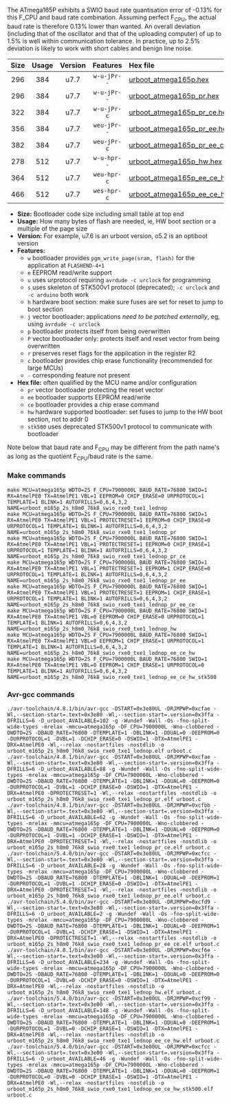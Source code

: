 The ATmega165P exhibits a SWIO baud rate quantisation error of -0.13% for this F_CPU and baud rate combination. Assuming perfect F<sub>CPU</sub>, the actual baud rate is therefore 0.13% lower than wanted. An overall deviation (including that of the oscillator and that of the uploading computer) of up to 1.5% is well within communication tolerance. In practice, up to 2.5% deviation is likely to work with short cables and benign line noise.

|Size|Usage|Version|Features|Hex file|
|:-:|:-:|:-:|:-:|:--|
|296|384|u7.7|`w-u-jPr--`|[urboot_atmega165p.hex](https://raw.githubusercontent.com/stefanrueger/urboot.hex/main/cores/megacore/atmega165p/watchdog_2_s/internal_oscillator/7900000_hz/76800_baud/uart0_rxe0_txe1/lednop/urboot_atmega165p.hex)|
|296|384|u7.7|`w-u-jPr--`|[urboot_atmega165p_pr.hex](https://raw.githubusercontent.com/stefanrueger/urboot.hex/main/cores/megacore/atmega165p/watchdog_2_s/internal_oscillator/7900000_hz/76800_baud/uart0_rxe0_txe1/lednop/urboot_atmega165p_pr.hex)|
|322|384|u7.7|`w-u-jPr-c`|[urboot_atmega165p_pr_ce.hex](https://raw.githubusercontent.com/stefanrueger/urboot.hex/main/cores/megacore/atmega165p/watchdog_2_s/internal_oscillator/7900000_hz/76800_baud/uart0_rxe0_txe1/lednop/urboot_atmega165p_pr_ce.hex)|
|356|384|u7.7|`weu-jPr--`|[urboot_atmega165p_pr_ee.hex](https://raw.githubusercontent.com/stefanrueger/urboot.hex/main/cores/megacore/atmega165p/watchdog_2_s/internal_oscillator/7900000_hz/76800_baud/uart0_rxe0_txe1/lednop/urboot_atmega165p_pr_ee.hex)|
|382|384|u7.7|`weu-jPr-c`|[urboot_atmega165p_pr_ee_ce.hex](https://raw.githubusercontent.com/stefanrueger/urboot.hex/main/cores/megacore/atmega165p/watchdog_2_s/internal_oscillator/7900000_hz/76800_baud/uart0_rxe0_txe1/lednop/urboot_atmega165p_pr_ee_ce.hex)|
|278|512|u7.7|`w-u-hpr--`|[urboot_atmega165p_hw.hex](https://raw.githubusercontent.com/stefanrueger/urboot.hex/main/cores/megacore/atmega165p/watchdog_2_s/internal_oscillator/7900000_hz/76800_baud/uart0_rxe0_txe1/lednop/urboot_atmega165p_hw.hex)|
|364|512|u7.7|`weu-hpr-c`|[urboot_atmega165p_ee_ce_hw.hex](https://raw.githubusercontent.com/stefanrueger/urboot.hex/main/cores/megacore/atmega165p/watchdog_2_s/internal_oscillator/7900000_hz/76800_baud/uart0_rxe0_txe1/lednop/urboot_atmega165p_ee_ce_hw.hex)|
|466|512|u7.7|`wes-hpr-c`|[urboot_atmega165p_ee_ce_hw_stk500.hex](https://raw.githubusercontent.com/stefanrueger/urboot.hex/main/cores/megacore/atmega165p/watchdog_2_s/internal_oscillator/7900000_hz/76800_baud/uart0_rxe0_txe1/lednop/urboot_atmega165p_ee_ce_hw_stk500.hex)|

- **Size:** Bootloader code size including small table at top end
- **Usage:** How many bytes of flash are needed, ie, HW boot section or a multiple of the page size
- **Version:** For example, u7.6 is an urboot version, o5.2 is an optiboot version
- **Features:**
  + `w` bootloader provides `pgm_write_page(sram, flash)` for the application at `FLASHEND-4+1`
  + `e` EEPROM read/write support
  + `u` uses urprotocol requiring `avrdude -c urclock` for programming
  + `s` uses skeleton of STK500v1 protocol (deprecated); `-c urclock` and `-c arduino` both work
  + `h` hardware boot section: make sure fuses are set for reset to jump to boot section
  + `j` vector bootloader: applications *need to be patched externally*, eg, using `avrdude -c urclock`
  + `p` bootloader protects itself from being overwritten
  + `P` vector bootloader only: protects itself and reset vector from being overwritten
  + `r` preserves reset flags for the application in the register R2
  + `c` bootloader provides chip erase functionality (recommended for large MCUs)
  + `-` corresponding feature not present
- **Hex file:** often qualified by the MCU name and/or configuration
  + `pr` vector bootloader protecting the reset vector
  + `ee` bootloader supports EEPROM read/write
  + `ce` bootloader provides a chip erase command
  + `hw` hardware supported bootloader: set fuses to jump to the HW boot section, not to addr 0
  + `stk500` uses deprecated STK500v1 protocol to communicate with bootloader


Note below that baud rate and F<sub>CPU</sub> may be different from the path name's as long as the quotient F<sub>CPU</sub>/baud rate is the same.

### Make commands
```
make MCU=atmega165p WDTO=2S F_CPU=7900000L BAUD_RATE=76800 SWIO=1 RX=AtmelPE0 TX=AtmelPE1 VBL=1 EEPROM=0 CHIP_ERASE=0 URPROTOCOL=1 TEMPLATE=1 BLINK=1 AUTOFRILLS=0,6,4,3,2 NAME=urboot_m165p_2s_h8m0_76k8_swio_rxe0_txe1_lednop
make MCU=atmega165p WDTO=2S F_CPU=7900000L BAUD_RATE=76800 SWIO=1 RX=AtmelPE0 TX=AtmelPE1 VBL=1 PROTECTRESET=1 EEPROM=0 CHIP_ERASE=0 URPROTOCOL=1 TEMPLATE=1 BLINK=1 AUTOFRILLS=0,6,4,3,2 NAME=urboot_m165p_2s_h8m0_76k8_swio_rxe0_txe1_lednop_pr
make MCU=atmega165p WDTO=2S F_CPU=7900000L BAUD_RATE=76800 SWIO=1 RX=AtmelPE0 TX=AtmelPE1 VBL=1 PROTECTRESET=1 EEPROM=0 CHIP_ERASE=1 URPROTOCOL=1 TEMPLATE=1 BLINK=1 AUTOFRILLS=0,6,4,3,2 NAME=urboot_m165p_2s_h8m0_76k8_swio_rxe0_txe1_lednop_pr_ce
make MCU=atmega165p WDTO=2S F_CPU=7900000L BAUD_RATE=76800 SWIO=1 RX=AtmelPE0 TX=AtmelPE1 VBL=1 PROTECTRESET=1 EEPROM=1 CHIP_ERASE=0 URPROTOCOL=1 TEMPLATE=1 BLINK=1 AUTOFRILLS=0,6,4,3,2 NAME=urboot_m165p_2s_h8m0_76k8_swio_rxe0_txe1_lednop_pr_ee
make MCU=atmega165p WDTO=2S F_CPU=7900000L BAUD_RATE=76800 SWIO=1 RX=AtmelPE0 TX=AtmelPE1 VBL=1 PROTECTRESET=1 EEPROM=1 CHIP_ERASE=1 URPROTOCOL=1 TEMPLATE=1 BLINK=1 AUTOFRILLS=0,6,4,3,2 NAME=urboot_m165p_2s_h8m0_76k8_swio_rxe0_txe1_lednop_pr_ee_ce
make MCU=atmega165p WDTO=2S F_CPU=7900000L BAUD_RATE=76800 SWIO=1 RX=AtmelPE0 TX=AtmelPE1 VBL=0 EEPROM=0 CHIP_ERASE=0 URPROTOCOL=1 TEMPLATE=1 BLINK=1 AUTOFRILLS=0,6,4,3,2 NAME=urboot_m165p_2s_h8m0_76k8_swio_rxe0_txe1_lednop_hw
make MCU=atmega165p WDTO=2S F_CPU=7900000L BAUD_RATE=76800 SWIO=1 RX=AtmelPE0 TX=AtmelPE1 VBL=0 EEPROM=1 CHIP_ERASE=1 URPROTOCOL=1 TEMPLATE=1 BLINK=1 AUTOFRILLS=0,6,4,3,2 NAME=urboot_m165p_2s_h8m0_76k8_swio_rxe0_txe1_lednop_ee_ce_hw
make MCU=atmega165p WDTO=2S F_CPU=7900000L BAUD_RATE=76800 SWIO=1 RX=AtmelPE0 TX=AtmelPE1 VBL=0 EEPROM=1 CHIP_ERASE=1 URPROTOCOL=0 TEMPLATE=1 BLINK=1 AUTOFRILLS=0,6,4,3,2 NAME=urboot_m165p_2s_h8m0_76k8_swio_rxe0_txe1_lednop_ee_ce_hw_stk500
```

### Avr-gcc commands
```
./avr-toolchain/4.8.1/bin/avr-gcc -DSTART=0x3e80UL -DRJMPWP=0xcfae -Wl,--section-start=.text=0x3e80 -Wl,--section-start=.version=0x3ffa -DFRILLS=6 -D_urboot_AVAILABLE=102 -g -Wundef -Wall -Os -fno-split-wide-types -mrelax -mmcu=atmega165p -DF_CPU=7900000L -Wno-clobbered -DWDTO=2S -DBAUD_RATE=76800 -DTEMPLATE=1 -DBLINK=1 -DDUAL=0 -DEEPROM=0 -DURPROTOCOL=1 -DVBL=1 -DCHIP_ERASE=0 -DSWIO=1 -DTX=AtmelPE1 -DRX=AtmelPE0 -Wl,--relax -nostartfiles -nostdlib -o urboot_m165p_2s_h8m0_76k8_swio_rxe0_txe1_lednop.elf urboot.c
./avr-toolchain/4.8.1/bin/avr-gcc -DSTART=0x3e80UL -DRJMPWP=0xcfae -Wl,--section-start=.text=0x3e80 -Wl,--section-start=.version=0x3ffa -DFRILLS=6 -D_urboot_AVAILABLE=88 -g -Wundef -Wall -Os -fno-split-wide-types -mrelax -mmcu=atmega165p -DF_CPU=7900000L -Wno-clobbered -DWDTO=2S -DBAUD_RATE=76800 -DTEMPLATE=1 -DBLINK=1 -DDUAL=0 -DEEPROM=0 -DURPROTOCOL=1 -DVBL=1 -DCHIP_ERASE=0 -DSWIO=1 -DTX=AtmelPE1 -DRX=AtmelPE0 -DPROTECTRESET=1 -Wl,--relax -nostartfiles -nostdlib -o urboot_m165p_2s_h8m0_76k8_swio_rxe0_txe1_lednop_pr.elf urboot.c
./avr-toolchain/4.8.1/bin/avr-gcc -DSTART=0x3e80UL -DRJMPWP=0xcfbb -Wl,--section-start=.text=0x3e80 -Wl,--section-start=.version=0x3ffa -DFRILLS=6 -D_urboot_AVAILABLE=62 -g -Wundef -Wall -Os -fno-split-wide-types -mrelax -mmcu=atmega165p -DF_CPU=7900000L -Wno-clobbered -DWDTO=2S -DBAUD_RATE=76800 -DTEMPLATE=1 -DBLINK=1 -DDUAL=0 -DEEPROM=0 -DURPROTOCOL=1 -DVBL=1 -DCHIP_ERASE=1 -DSWIO=1 -DTX=AtmelPE1 -DRX=AtmelPE0 -DPROTECTRESET=1 -Wl,--relax -nostartfiles -nostdlib -o urboot_m165p_2s_h8m0_76k8_swio_rxe0_txe1_lednop_pr_ce.elf urboot.c
./avr-toolchain/5.4.0/bin/avr-gcc -DSTART=0x3e80UL -DRJMPWP=0xcfcc -Wl,--section-start=.text=0x3e80 -Wl,--section-start=.version=0x3ffa -DFRILLS=6 -D_urboot_AVAILABLE=28 -g -Wundef -Wall -Os -fno-split-wide-types -mrelax -mmcu=atmega165p -DF_CPU=7900000L -Wno-clobbered -DWDTO=2S -DBAUD_RATE=76800 -DTEMPLATE=1 -DBLINK=1 -DDUAL=0 -DEEPROM=1 -DURPROTOCOL=1 -DVBL=1 -DCHIP_ERASE=0 -DSWIO=1 -DTX=AtmelPE1 -DRX=AtmelPE0 -DPROTECTRESET=1 -Wl,--relax -nostartfiles -nostdlib -o urboot_m165p_2s_h8m0_76k8_swio_rxe0_txe1_lednop_pr_ee.elf urboot.c
./avr-toolchain/5.4.0/bin/avr-gcc -DSTART=0x3e80UL -DRJMPWP=0xcfd9 -Wl,--section-start=.text=0x3e80 -Wl,--section-start=.version=0x3ffa -DFRILLS=6 -D_urboot_AVAILABLE=2 -g -Wundef -Wall -Os -fno-split-wide-types -mrelax -mmcu=atmega165p -DF_CPU=7900000L -Wno-clobbered -DWDTO=2S -DBAUD_RATE=76800 -DTEMPLATE=1 -DBLINK=1 -DDUAL=0 -DEEPROM=1 -DURPROTOCOL=1 -DVBL=1 -DCHIP_ERASE=1 -DSWIO=1 -DTX=AtmelPE1 -DRX=AtmelPE0 -DPROTECTRESET=1 -Wl,--relax -nostartfiles -nostdlib -o urboot_m165p_2s_h8m0_76k8_swio_rxe0_txe1_lednop_pr_ee_ce.elf urboot.c
./avr-toolchain/4.8.1/bin/avr-gcc -DSTART=0x3e00UL -DRJMPWP=0xcf6e -Wl,--section-start=.text=0x3e00 -Wl,--section-start=.version=0x3ffa -DFRILLS=6 -D_urboot_AVAILABLE=234 -g -Wundef -Wall -Os -fno-split-wide-types -mrelax -mmcu=atmega165p -DF_CPU=7900000L -Wno-clobbered -DWDTO=2S -DBAUD_RATE=76800 -DTEMPLATE=1 -DBLINK=1 -DDUAL=0 -DEEPROM=0 -DURPROTOCOL=1 -DVBL=0 -DCHIP_ERASE=0 -DSWIO=1 -DTX=AtmelPE1 -DRX=AtmelPE0 -Wl,--relax -nostartfiles -nostdlib -o urboot_m165p_2s_h8m0_76k8_swio_rxe0_txe1_lednop_hw.elf urboot.c
./avr-toolchain/5.4.0/bin/avr-gcc -DSTART=0x3e00UL -DRJMPWP=0xcf99 -Wl,--section-start=.text=0x3e00 -Wl,--section-start=.version=0x3ffa -DFRILLS=6 -D_urboot_AVAILABLE=148 -g -Wundef -Wall -Os -fno-split-wide-types -mrelax -mmcu=atmega165p -DF_CPU=7900000L -Wno-clobbered -DWDTO=2S -DBAUD_RATE=76800 -DTEMPLATE=1 -DBLINK=1 -DDUAL=0 -DEEPROM=1 -DURPROTOCOL=1 -DVBL=0 -DCHIP_ERASE=1 -DSWIO=1 -DTX=AtmelPE1 -DRX=AtmelPE0 -Wl,--relax -nostartfiles -nostdlib -o urboot_m165p_2s_h8m0_76k8_swio_rxe0_txe1_lednop_ee_ce_hw.elf urboot.c
./avr-toolchain/5.4.0/bin/avr-gcc -DSTART=0x3e00UL -DRJMPWP=0xcfcc -Wl,--section-start=.text=0x3e00 -Wl,--section-start=.version=0x3ffa -DFRILLS=6 -D_urboot_AVAILABLE=46 -g -Wundef -Wall -Os -fno-split-wide-types -mrelax -mmcu=atmega165p -DF_CPU=7900000L -Wno-clobbered -DWDTO=2S -DBAUD_RATE=76800 -DTEMPLATE=1 -DBLINK=1 -DDUAL=0 -DEEPROM=1 -DURPROTOCOL=0 -DVBL=0 -DCHIP_ERASE=1 -DSWIO=1 -DTX=AtmelPE1 -DRX=AtmelPE0 -Wl,--relax -nostartfiles -nostdlib -o urboot_m165p_2s_h8m0_76k8_swio_rxe0_txe1_lednop_ee_ce_hw_stk500.elf urboot.c
```

